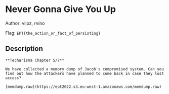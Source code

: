 # Never Gonna Give You Up
Author: viipz, rvino

Flag: `EPT{the_action_or_fact_of_persisting}`
## Description
```
**Techarisma Chapter 5/7**

We have collected a memory dump of Jacob's compromised system. Can you find out how the attackers have planned to come back in case they lost access? 

[memdump.raw](https://ept2022.s3.eu-west-1.amazonaws.com/memdump.raw)
```

